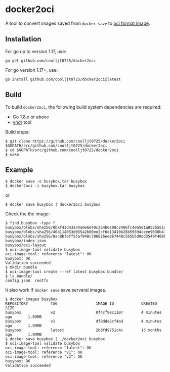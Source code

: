 # docker2oci

A tool to convert images saved from `docker save` to [oci format image](https://github.com/opencontainers/image-spec).

## Installation

For go up to version 1.17, use:

```
go get github.com/coolljt0725/docker2oci
```

For go version 1.17+, use:

```
go install github.com/coolljt0725/docker2oci@latest
```

## Build

To build `docker2oci`, the following build system dependencies are required:

* Go 1.8.x or above
* [vndr](https://github.com/LK4D4/vndr) tool

Build steps:
```
$ git clone https://github.com/coolljt0725/docker2oci $GOPATH/src/github.com/coolljt0725/docker2oci
$ cd $GOPATH/src/github.com/coolljt0725/docker2oci
$ make

```


## Example

```
$ docker save -o busybox.tar busybox
$ docker2oci -i busybox.tar busybox
```
or
```
$ docker save busybox | docker2oci busybox
```
Check the the image:
```
$ find busybox -type f
busybox/blobs/sha256/8baf43d43a34a0e6649c254b0200c2406fc40a501a852ba51a86ac3672dc0441
busybox/blobs/sha256/40a114053d955a2b80ee2cf6e13410b28b59594ceee9036b41e12c42d3e16615
busybox/blobs/sha256/8ac8bfaff55af948c796026ee867448c5b5b5d9dd3549f4006d9759b25d4a893
busybox/index.json
busybox/oci-layout
$ oci-image-tool validate busybox
oci-image-tool: reference "latest": OK
busybox: OK
Validation succeeded
$ mkdir bundle
$ oci-image-tool create --ref latest busybox bundle/
$ ls bundle/
config.json  rootfs

```

It also work if `docker save` save serveral images.
```
$ docker images busybox
REPOSITORY          TAG                 IMAGE ID            CREATED             SIZE
busybox             v2                  0f4cf98c1107        4 minutes ago       1.09MB
busybox             v1                  df8dde2cf4ad        4 minutes ago       1.09MB
busybox             latest              2b8fd9751c4c        13 months ago       1.09MB
$ docker save busybox | ./docker2oci busybox
$ oci-image-tool validate busybox
oci-image-tool: reference "latest": OK
oci-image-tool: reference "v1": OK
oci-image-tool: reference "v2": OK
busybox: OK
Validation succeeded

```
